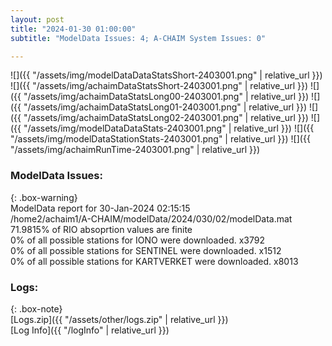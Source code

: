 ```yaml
---
layout: post
title: "2024-01-30 01:00:00"
subtitle: "ModelData Issues: 4; A-CHAIM System Issues: 0"

---
```


![]({{ "/assets/img/modelDataDataStatsShort-2403001.png" | relative_url }})
![]({{ "/assets/img/achaimDataStatsShort-2403001.png" | relative_url }})
![]({{ "/assets/img/achaimDataStatsLong00-2403001.png" | relative_url }})
![]({{ "/assets/img/achaimDataStatsLong01-2403001.png" | relative_url }})
![]({{ "/assets/img/achaimDataStatsLong02-2403001.png" | relative_url }})
![]({{ "/assets/img/modelDataDataStats-2403001.png" | relative_url }})
![]({{ "/assets/img/modelDataStationStats-2403001.png" | relative_url }})
![]({{ "/assets/img/achaimRunTime-2403001.png" | relative_url }})


### ModelData Issues:  
  
{: .box-warning}  
 ModelData report for 30-Jan-2024 02:15:15   
 /home2/achaim1/A-CHAIM/modelData/2024/030/02/modelData.mat   
 71.9815% of RIO absoprtion values are finite   
 0% of all possible stations for IONO were downloaded. x3792   
 0% of all possible stations for SENTINEL were downloaded. x1512   
 0% of all possible stations for KARTVERKET were downloaded. x8013   
  


### Logs:  
  
{: .box-note}  
[Logs.zip]({{ "/assets/other/logs.zip" | relative_url }})  
[Log Info]({{ "/logInfo" | relative_url }})  
